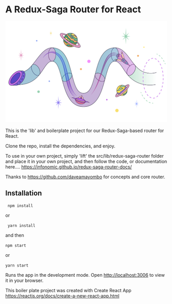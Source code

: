 # A Redux-Saga Router for React

![a router's journey through space](https://raw.githubusercontent.com/infonomic/redux-saga-router/main/router.svg)

This is the 'lib' and boilerplate project for our Redux-Saga-based router for React.

Clone the repo, install the dependencies, and enjoy.

To use in your own project, simply 'lift' the src/lib/redux-saga-router folder and place it in your own project, and then follow the code, or documentation here.... https://infonomic.github.io/redux-saga-router-docs/

Thanks to https://github.com/daveamayombo for concepts and core router.

## Installation

``` npm install```

or

``` yarn install```

and then 

```npm start```

or 

```yarn start```

Runs the app in the development mode. 
Open [http://localhost:3006](http://localhost:3006) to view it in your browser.

This boiler plate project was created with  Create React App https://reactjs.org/docs/create-a-new-react-app.html


